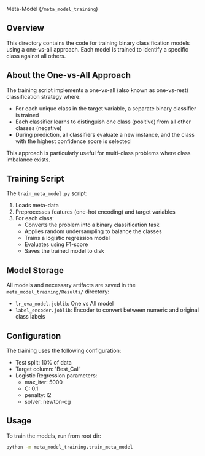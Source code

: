 Meta-Model (`/meta_model_training`)
## Overview

This directory contains the code for training binary classification models using a one-vs-all approach. Each model is trained to identify a specific class against all others.

## About the One-vs-All Approach

The training script implements a one-vs-all (also known as one-vs-rest) classification strategy where:
- For each unique class in the target variable, a separate binary classifier is trained
- Each classifier learns to distinguish one class (positive) from all other classes (negative)
- During prediction, all classifiers evaluate a new instance, and the class with the highest confidence score is selected

This approach is particularly useful for multi-class problems where class imbalance exists.

## Training Script

The `train_meta_model.py` script:
1. Loads meta-data
2. Preprocesses features (one-hot encoding) and target variables
3. For each class:
   - Converts the problem into a binary classification task
   - Applies random undersampling to balance the classes
   - Trains a logistic regression model
   - Evaluates using F1-score
   - Saves the trained model to disk

## Model Storage

All models and necessary artifacts are saved in the `meta_model_training/Results/` directory:
- `lr_ova_model.joblib`: One vs All model
- `label_encoder.joblib`: Encoder to convert between numeric and original class labels

## Configuration

The training uses the following configuration:
- Test split: 10% of data
- Target column: 'Best_Cal'
- Logistic Regression parameters:
  - max_iter: 5000
  - C: 0.1
  - penalty: l2
  - solver: newton-cg

## Usage

To train the models, run from root dir:
```bash
python -m meta_model_training.train_meta_model
```